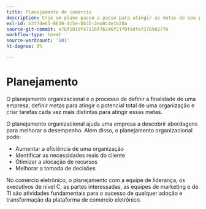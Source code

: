 ```yaml
---
title: Planejamento de comércio
description: Crie um plano passo a passo para atingir as metas do seu projeto do Adobe Commerce.
exl-id: b3f7de65-8630-4c5e-8b3b-2ea8c4e1b20a
source-git-commit: e76f101df47116f7b246f21f0fe0fa72769d2776
workflow-type: tm+mt
source-wordcount: '101'
ht-degree: 0%

---
```


# Planejamento

O planejamento organizacional é o processo de definir a finalidade de uma empresa, definir metas para atingir o potencial total de uma organização e criar tarefas cada vez mais distintas para atingir essas metas.

O planejamento organizacional ajuda uma empresa a descobrir abordagens para melhorar o desempenho. Além disso, o planejamento organizacional pode:&#x200B;

- Aumentar a eficiência de uma organização&#x200B;
- Identificar as necessidades reais do cliente&#x200B;
- Otimizar a alocação de recursos&#x200B;
- Melhorar a tomada de decisões&#x200B;

No comércio eletrônico, o planejamento com a equipe de liderança, os executivos de nível C, as partes interessadas, as equipes de marketing e de TI são atividades fundamentais para o sucesso de qualquer adoção e transformação da plataforma de comércio eletrônico.
